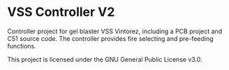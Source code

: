 # VSS Controller V2

Controller project for gel blaster VSS Vintorez, including a PCB project and C51 source code. The controller provides fire selecting and pre-feeding functions.

This project is licensed under the GNU General Public License v3.0.

